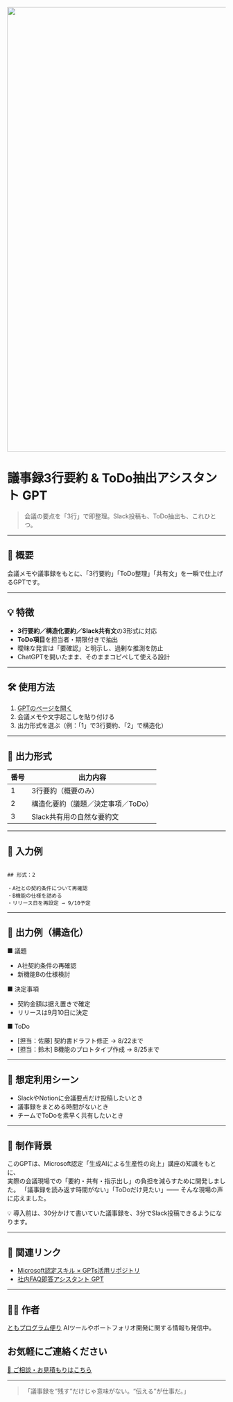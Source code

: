 <p align="center">
<img width="1536" height="1024" alt="議事録、もう書かなくていい。" src="https://github.com/user-attachments/assets/dfa13c09-cd54-41fe-a5ec-f30d27129edd" />

</p>


# 議事録3行要約 & ToDo抽出アシスタント GPT

> 会議の要点を「3行」で即整理。Slack投稿も、ToDo抽出も、これひとつ。

---

## 🎯 概要

会議メモや議事録をもとに、「3行要約」「ToDo整理」「共有文」を一瞬で仕上げるGPTです。

---

## 💡 特徴

- **3行要約／構造化要約／Slack共有文**の3形式に対応
- **ToDo項目**を担当者・期限付きで抽出
- 曖昧な発言は「要確認」と明示し、過剰な推測を防止
- ChatGPTを開いたまま、そのままコピペして使える設計

---

## 🛠 使用方法

1. [GPTのページを開く](https://chatgpt.com/g/g-68a5cc11df888191b7b07a9da688b741-yi-shi-lu-3xing-yao-yue-todochou-chu-asisutanto)  
2. 会議メモや文字起こしを貼り付ける  
3. 出力形式を選ぶ（例：「1」で3行要約、「2」で構造化）

---

## 🔢 出力形式

| 番号 | 出力内容 |
|--|--|
| 1 | 3行要約（概要のみ） |
| 2 | 構造化要約（議題／決定事項／ToDo） |
| 3 | Slack共有用の自然な要約文 |

---

## 🧠 入力例

```

## 形式：2

・A社との契約条件について再確認
・B機能の仕様を詰める
・リリース日を再設定 → 9/10予定

```

---

## 📄 出力例（構造化）

■ 議題  
- A社契約条件の再確認  
- 新機能Bの仕様検討

■ 決定事項  
- 契約金額は据え置きで確定  
- リリースは9月10日に決定

■ ToDo  
- [担当：佐藤] 契約書ドラフト修正 → 8/22まで  
- [担当：鈴木] B機能のプロトタイプ作成 → 8/25まで

---

## 📌 想定利用シーン

- SlackやNotionに会議要点だけ投稿したいとき  
- 議事録をまとめる時間がないとき  
- チームでToDoを素早く共有したいとき

---

## 🧾 制作背景

このGPTは、Microsoft認定「生成AIによる生産性の向上」講座の知識をもとに、  
実際の会議現場での「要約・共有・指示出し」の負担を減らすために開発しました。
「議事録を読み返す時間がない」「ToDoだけ見たい」—— そんな現場の声に応えました。

💡 導入前は、30分かけて書いていた議事録を、3分でSlack投稿できるようになります。

---

## 🔗 関連リンク

- [Microsoft認定スキル × GPTs活用リポジトリ](https://github.com/TomoProgrammingDayori/ai-productivity-cert-practical-output)
- [社内FAQ即答アシスタント GPT](https://chatgpt.com/g/g-68a5cf5fc62c81919d198dfa6f0ef496-she-nei-faqji-da-asisutanto-gpt)

---

## 🧑‍💻 作者

[ともプログラム便り](https://github.com/TomoProgrammingDayori)
AIツールやポートフォリオ開発に関する情報も発信中。

## お気軽にご連絡ください
[📩 ご相談・お見積もりはこちら](mailto:realmadrid71214591@gmail.com)

---

> 「議事録を“残す”だけじゃ意味がない。“伝える”が仕事だ。」
